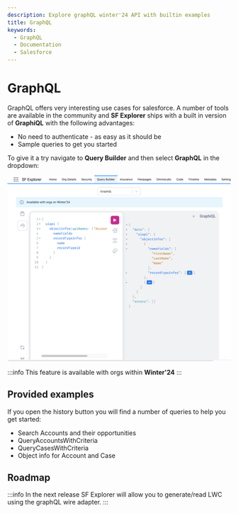 ```yaml
---
description: Explore graphQL winter'24 API with builtin examples
title: GraphQL
keywords:
  - GraphQL
  - Documentation
  - Salesforce
---
```



# GraphQL

GraphQL offers very interesting use cases for salesforce. A number of tools are available in the community and **SF Explorer** ships with a built in version of **GraphiQL** with the following advantages:
* No need to authenticate - as easy as it should be
* Sample queries to get you started  

To give it a try navigate to **Query Builder** and then select **GraphQL** in the dropdown:

![example](./graphQL.png) 

:::info
This feature is available with orgs within **Winter'24**
:::

## Provided examples
If you open the history button you will find a number of queries to help you get started:
* Search Accounts and their opportunities
* QueryAccountsWithCriteria
* QueryCasesWithCriteria
* Object info for Account and Case


## Roadmap

:::info
In the next release SF Explorer will allow you to generate/read LWC using the graphQL wire adapter.
:::
